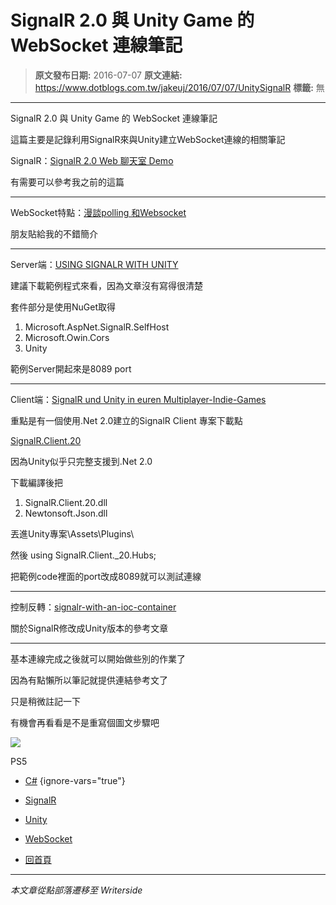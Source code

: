 # SignalR 2.0 與 Unity Game 的 WebSocket&#xA0;連線筆記

> **原文發布日期:** 2016-07-07
> **原文連結:** https://www.dotblogs.com.tw/jakeuj/2016/07/07/UnitySignalR
> **標籤:** 無

---

SignalR 2.0 與 Unity Game 的 WebSocket 連線筆記

這篇主要是記錄利用SignalR來與Unity建立WebSocket連線的相關筆記

SignalR：[SignalR 2.0 Web 聊天室 Demo](https://dotblogs.com.tw/jakeuj/2016/02/15/signalr)

有需要可以參考我之前的這篇

---

WebSocket特點：[漫談polling 和Websocket](http://blog.jobbole.com/72172/#article-comment)

朋友貼給我的不錯簡介

---

Server端：[USING SIGNALR WITH UNITY](https://damienbod.com/2013/11/05/using-signalr-with-unity/)

建議下載範例程式來看，因為文章沒有寫得很清楚

套件部分是使用NuGet取得

1. Microsoft.AspNet.SignalR.SelfHost
2. Microsoft.Owin.Cors
3. Unity

範例Server開起來是8089 port

---

Client端：[SignalR und Unity in euren Multiplayer-Indie-Games](https://blogs.msdn.microsoft.com/codefest/2014/09/11/signalr-und-unity-in-euren-multiplayer-indie-games/)

重點是有一個使用.Net 2.0建立的SignalR Client 專案下載點

[SignalR.Client.20](https://github.com/jenyayel/SignalR.Client.20)

因為Unity似乎只完整支援到.Net 2.0

下載編譯後把

1. SignalR.Client.20.dll
2. Newtonsoft.Json.dll

丟進Unity專案\Assets\Plugins\

然後 using SignalR.Client.\_20.Hubs;

把範例code裡面的port改成8089就可以測試連線

---

控制反轉：[signalr-with-an-ioc-container](https://cockneycoder.wordpress.com/2013/10/19/signalr-with-an-ioc-container/)

關於SignalR修改成Unity版本的參考文章

---

基本連線完成之後就可以開始做些別的作業了

因為有點懶所以筆記就提供連結參考文了

只是稍微註記一下

有機會再看看是不是重寫個圖文步驟吧

![](https://card.psnprofiles.com/1/jakeuj.png)

PS5

* [C#](/jakeuj/Tags?qq=C%23)
{ignore-vars="true"}
* [SignalR](/jakeuj/Tags?qq=SignalR)
* [Unity](/jakeuj/Tags?qq=Unity)
* [WebSocket](/jakeuj/Tags?qq=WebSocket)

* [回首頁](/jakeuj)

---

*本文章從點部落遷移至 Writerside*
